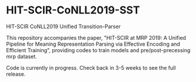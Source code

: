 # HIT-SCIR-CoNLL2019-SST
HIT-SCIR CoNLL2019 Unified Transition-Parser

This repository accompanies the paper, "HIT-SCIR at MRP 2019: A Unified Pipeline for Meaning Representation Parsing via Effective Encoding and Efficient Training", providing codes to train models and pre/post-precessing mrp dataset.

Code is currently in progress. Check back in 3-5 weeks to see the full release.
